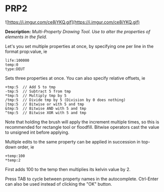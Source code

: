 
# PRP2

![https://i.imgur.com/ce8jYKQ.gif](https://i.imgur.com/ce8jYKQ.gif)

**Description:**  *Multi-Property Drawing Tool. Use to alter the properties of elements in the field.*

Let's you set multiple properties at once, by specifying one per line in the format prop:value, ie

```
life:100000
temp:0
type:DEUT
```

Sets three properties at once. You can also specify relative offsets, ie

```
+tmp:5  // Add 5 to tmp
-tmp:5  // Subtract 5 from tmp
*tmp:5  // Multiply tmp by 5
/tmp:5  // Divide tmp by 5 (Division by 0 does nothing)
|tmp:5  // Bitwise or with 5 and tmp
&tmp:5  // Bitwise AND with 5 and tmp
^tmp:5  // Bitwise XOR with 5 and tmp
```
Note that holding the brush will apply the increment multiple times, so this is recommended for rectangle tool or floodfill. Bitwise 
operators cast the value to unsigned int before applying.

Multiple edits to the same property can be applied in succession in top-down order, ie

```
+temp:100
*temp:2
```

First adds 100 to the temp then multiplies its kelvin value by 2.

Press TAB to cycle between property names in the autocomplete. Ctrl-Enter can also be used instead of clicking the "OK" button.